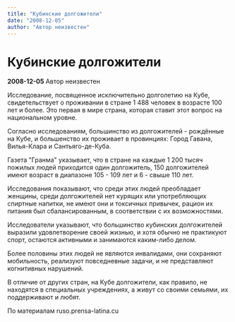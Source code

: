 ```yaml
---
title: "Кубинские долгожители"
date: "2008-12-05"
author: "Автор неизвестен"
---
```


# Кубинские долгожители

**2008-12-05** Автор неизвестен

Исследование, посвященное исключительно долголетию на Кубе, свидетельствует о проживании в стране 1 488 человек в возрасте 100 лет и более. Это первая в мире страна, которая ставит этот вопрос на национальном уровне.

Согласно исследованиям, большинство из долгожителей - рождённые на Кубе, и большенство их проживает в провинциях: Город Гавана, Вилья-Клара и Сантьяго-де-Куба.

Газета "Гранма" указывает, что в стране на каждые 1 200 тысяч пожилых людей приходится один долгожитель, 150 долгожителей имеют возраст в диапазоне 105 - 109 лет и 6 - свыше 110 лет.

Исследования показывают, что среди этих людей преобладает женщины, среди долгожителей нет курящих или употребляющих спиртные напитки, не имеют они и токсичных привычек, рацион их питания был сбалансированным, в соответствии с их возможностями.

Исследователи указывают, что большинство кубинских долгожителей выразили удовлетворение своей жизнью, и хотя обычно не практикуют спорт, остаются активными и занимаются каким-либо делом.

Более половины этих людей не являются инвалидами, они сохраняют мобильность, реализуют повседневные задачи, и не представляют когнитивных нарушений.

В отличие от других стран, на Кубе долгожители, как правило, не находятся в специальных учреждениях, а живут со своими семьями, их поддерживают и любят.

По материалам ruso.prensa-latina.cu